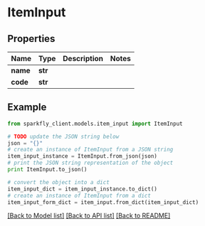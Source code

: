# ItemInput


## Properties
Name | Type | Description | Notes
------------ | ------------- | ------------- | -------------
**name** | **str** |  | 
**code** | **str** |  | 

## Example

```python
from sparkfly_client.models.item_input import ItemInput

# TODO update the JSON string below
json = "{}"
# create an instance of ItemInput from a JSON string
item_input_instance = ItemInput.from_json(json)
# print the JSON string representation of the object
print ItemInput.to_json()

# convert the object into a dict
item_input_dict = item_input_instance.to_dict()
# create an instance of ItemInput from a dict
item_input_form_dict = item_input.from_dict(item_input_dict)
```
[[Back to Model list]](../README.md#documentation-for-models) [[Back to API list]](../README.md#documentation-for-api-endpoints) [[Back to README]](../README.md)


